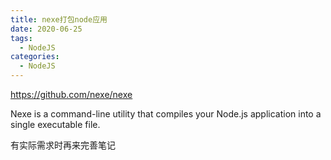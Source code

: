 ```yaml
---
title: nexe打包node应用
date: 2020-06-25
tags:
  - NodeJS
categories:
  - NodeJS
---
```


https://github.com/nexe/nexe

Nexe is a command-line utility that compiles your Node.js application into a single executable file.



有实际需求时再来完善笔记